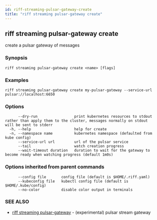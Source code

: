 ```yaml
---
id: riff-streaming-pulsar-gateway-create
title: "riff streaming pulsar-gateway create"
---
```

## riff streaming pulsar-gateway create

create a pulsar gateway of messages

### Synopsis

<todo>

```
riff streaming pulsar-gateway create <name> [flags]
```

### Examples

```
riff streaming pulsar-gateway create my-pulsar-gateway --service-url pulsar://localhost:6650
```

### Options

```
      --dry-run                 print kubernetes resources to stdout rather than apply them to the cluster, messages normally on stdout will be sent to stderr
  -h, --help                    help for create
  -n, --namespace name          kubernetes namespace (defaulted from kube config)
      --service-url url         url of the pulsar service
      --tail                    watch creation progress
      --wait-timeout duration   duration to wait for the gateway to become ready when watching progress (default 1m0s)
```

### Options inherited from parent commands

```
      --config file       config file (default is $HOME/.riff.yaml)
      --kubeconfig file   kubectl config file (default is $HOME/.kube/config)
      --no-color          disable color output in terminals
```

### SEE ALSO

* [riff streaming pulsar-gateway](riff_streaming_pulsar-gateway.md)	 - (experimental) pulsar stream gateway

